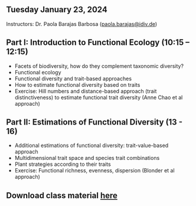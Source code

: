 
## Tuesday January 23, 2024

Instructors: Dr. Paola Barajas Barbosa (paola.barajas@idiv.de)

## Part I: Introduction to Functional Ecology (10:15 – 12:15)
  
  - Facets of biodiversity, how do they complement taxonomic diversity?
  - Functional ecology
  - Functional diversity and trait-based approaches
  - How to estimate functional diversity based on traits
  - Exercise: Hill numbers and distance-based approach (trait distinctiveness) to estimate functional trait diversity (Anne Chao et al approach)

## Part II: Estimations of Functional Diversity (13 - 16)

  - Additional estimations of functional diversity: trait-value-based approach
  - Multidimensional trait space and species trait combinations
  - Plant strategies according to their traits
  - Exercise: Functional richness, evenness, dispersion (Blonder et al approach)
  
## Download class material [here](https://drive.google.com/drive/folders/1p4rjmcypsl7AdHmkQq8KoyXAzt8ur4xD?usp=share_link)
